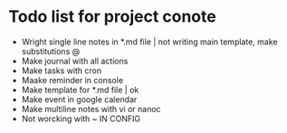 # Todo list for project conote #

- Wright single line notes in *.md file | not writing main template, make substitutions @
- Make journal with all actions
- Make tasks with cron
- Maake reminder in console
- Make template for *.md file | ok
- Make event in google calendar
- Make multiline notes with vi or nanoc
- Not worcking with ~ IN CONFIG
